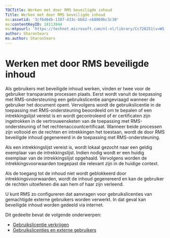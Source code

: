 ```yaml
---
TOCTitle: Werken met door RMS beveiligde inhoud
Title: Werken met door RMS beveiligde inhoud
ms:assetid: '3cf6d64b-1187-433c-bbb2-c68069bc3c30'
ms:contentKeyID: 18113944
ms:mtpsurl: 'https://technet.microsoft.com/nl-nl/library/Cc720251(v=WS.10)'
author: SharonSears
ms.author: SharonSears
---
```


Werken met door RMS beveiligde inhoud
=====================================

Als gebruikers met beveiligde inhoud werken, vinden er twee voor de gebruiker transparante processen plaats. Eerst wordt vanuit de toepassing met RMS-ondersteuning een gebruikslicentie aangevraagd wanneer de gebruiker het document opent. Vervolgens wordt de gebruikslicentie in de toepassing met RMS-ondersteuning beoordeeld om te bepalen of een intrekkingslijst vereist is en wordt gecontroleerd of er certificaten zijn ingetrokken in de vertrouwensketen van de toepassing met RMS-ondersteuning of het rechtenaccountcertificaat. Wanneer beide processen zijn voltooid en de rechten en intrekkingen het toestaan, wordt de door RMS beveiligde inhoud gegenereerd in de toepassing met RMS-ondersteuning.

Als een intrekkingslijst vereist is, wordt lokaal gezocht naar een geldig exemplaar van de intrekkingslijst. Indien nodig wordt er een huidig exemplaar van de intrekkingslijst opgehaald. Vervolgens worden de intrekkingsvoorwaarden toegepast die relevant zijn in de huidige context.

Als de toegang tot de inhoud niet wordt geblokkeerd door intrekkingsvoorwaarden, wordt de inhoud gegenereerd en kan de gebruiker de rechten uitoefenen die aan hem of haar zijn verleend.

U kunt RMS zo configureren dat aanvragen voor gebruikslicenties van gemachtigde externe gebruikers worden verwerkt. In dat geval kan beveiligde inhoud worden gedeeld via internet.

Dit gedeelte bevat de volgende onderwerpen:

-   [Gebruikslicentie verkrijgen](https://technet.microsoft.com/0b6cde34-418a-4dee-9d27-b65b93b535ac)
-   [Gebruikslicenties en externe gebruikers](https://technet.microsoft.com/02db9bda-180e-438f-863d-26252083a471)
